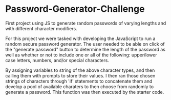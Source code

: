 # Password-Generator-Challenge

First project using JS to generate random passwords of varying lengths and with different character modifiers.

For this project we were tasked with developing the JavaScript to run a random secure password generator. The user needed to be able on click of the "generate password" button to determine the length of the password as well as whether or not to include one or all of the following: upper/lower case letters, numbers, and/or special characters.

By assigning variables to string of the above character types, and then calling them with prompts to store their values. I then ran those chosen strings of characters through 'if' statements to concatenate them and develop a pool of available charaters to then choose from randomly to generate a password. This function was then executed by the starter code.
